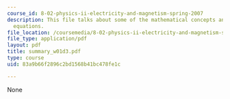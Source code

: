 ```yaml
---
course_id: 8-02-physics-ii-electricity-and-magnetism-spring-2007
description: This file talks about some of the mathematical concepts and Maxwell?s
  equations.
file_location: /coursemedia/8-02-physics-ii-electricity-and-magnetism-spring-2007/83a9b66f2896c2bd1568b41bc478fe1c_summary_w01d3.pdf
file_type: application/pdf
layout: pdf
title: summary_w01d3.pdf
type: course
uid: 83a9b66f2896c2bd1568b41bc478fe1c

---
```

None
